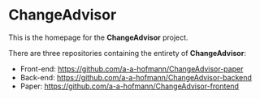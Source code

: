 # ChangeAdvisor



This is the homepage for the **ChangeAdvisor** project.



There are three repositories containing the entirety of **ChangeAdvisor**:

* Front-end: https://github.com/a-a-hofmann/ChangeAdvisor-paper
* Back-end: https://github.com/a-a-hofmann/ChangeAdvisor-backend
* Paper: https://github.com/a-a-hofmann/ChangeAdvisor-frontend